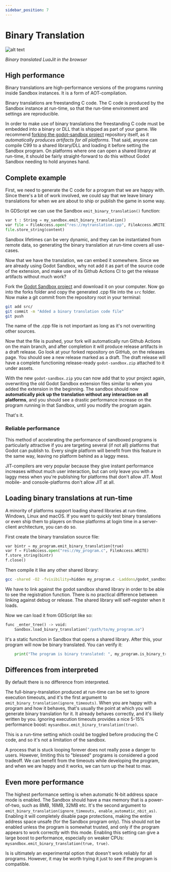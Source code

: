 ```yaml
---
sidebar_position: 7
---
```


# Binary Translation

![alt text](/img/bintr/luajit.png)

*Binary translated LuaJit in the browser*


## High performance

Binary translations are high-performance versions of the programs running inside Sandbox instances. It is a form of AOT-compilation.

Binary translations are freestanding C code. The C code is produced by the Sandbox instance at run-time, so that the run-time environment and settings are reproducible.

In order to make use of binary translations the freestanding C code must be embedded into a binary or DLL that is shipped as part of your game. We recommend [forking the godot-sandbox project](https://github.com/libriscv/godot-sandbox) repository itself, as it _automatically produces artifacts for all platforms_. That said, anyone can compile C99 to a shared library/DLL and loading it before setting the Sandbox program. On platforms where one can open a shared library at run-time, it should be fairly straight-forward to do this without Godot Sandbox needing to hold anyones hand.

## Complete example

First, we need to generate the C code for a program that we are happy with. Since there's a bit of work involved, we could say that we leave binary translations for when we are about to ship or publish the game in some way.

In GDScript we can use the Sandbox `emit_binary_translation()` function:
```py
var t : String = my_sandbox.emit_binary_translation()
var file = FileAccess.open("res://mytranslation.cpp", FileAccess.WRITE)
file.store_string(content)
```

Sandbox lifetimes can be very dynamic, and they can be instantiated from remote data, so generating the binary translation at run-time covers all use-cases.

Now that we have the translation, we can embed it somewhere. Since we are already using Godot Sandbox, why not add it as part of the source code of the extension, and make use of its Github Actions CI to get the release artifacts without much work?

Fork the [Godot Sandbox project](https://github.com/libriscv/godot-sandbox) and download it on your computer. Now go into the forks folder and copy the generated .cpp file into the `src` folder. Now make a git commit from the repository root in your terminal:

```sh
git add src/
git commit -m "Added a binary translation code file"
git push
```

The name of the .cpp file is not important as long as it's not overwriting other sources.

Now that the file is pushed, your fork will automatically run Github Actions on the main branch, and after completion it will produce release artifacts in a draft release. Go look at your forked repository on GitHub, on the releases page. You should see a new release marked as a draft. The draft release will have a complete functioning release-ready `godot-sandbox.zip` attached to it under assets.

With the new `godot-sandbox.zip` you can now add that to your project again, overwriting the old Godot Sandbox extension files similar to when you added the extension in the beginning. The sandbox should now **automatically pick up the translation without any interaction on all platforms**, and you should see a drastic performance increase on the program running in that Sandbox, until you modify the program again.

That's it.

### Reliable performance

This method of accelerating the performance of sandboxed programs is particularly attractive if you are targeting several (if not all) platforms that Godot can publish to. Every single platform will benefit from this feature in the same way, leaving no platform behind as a laggy mess.

JIT-compilers are very popular because they give instant performance increases without much user interaction, but can only leave you with a laggy mess when you're publishing for platforms that don't allow JIT. Most mobile- and console-platforms don't allow JIT at all.

## Loading binary translations at run-time

A minority of platforms support loading shared libraries at run-time. Windows, Linux and macOS. If you want to quickly test binary translations or even ship them to players on those platforms at login time in a server-client architecture, you can do so.

First create the binary translation source file:
```py
var bintr = my_program.emit_binary_translation(true)
var f = FileAccess.open("res://my_program.c", FileAccess.WRITE)
f.store_string(bintr)
f.close()
```

Then compile it like any other shared library:
```sh
gcc -shared -O2 -fvisibility=hidden my_program.c -Laddons/godot_sandbox/bin -lgodot-riscv.linux.release.x86_64 -o my_program.so
```

We have to link against the godot sandbox shared library in order to be able to see the registration function. There is no practical difference between linking against debug or release. The shared library will self-register when it loads.

Now we can load it from GDScript like so:
```py
func _enter_tree() -> void:
	Sandbox.load_binary_translation("/path/to/my_program.so")
```
It's a static function in Sandbox that opens a shared library. After this, your program will now be binary translated. You can verify it:

```py
	print("The program is binary translated: ", my_program.is_binary_translated())
```

## Differences from interpreted

By default there is no difference from interpreted.

The full-binary-translation produced at run-time can be set to ignore execution timeouts, and it's the first argument to `emit_binary_translation(ignore_timeouts)`. When you are happy with a program and how it behaves, that's usually the point at which you will generate binary translation for it. It already behaves correctly, and it's likely written by you. Ignoring execution timeouts provides a nice 5-15% performance boost: `mysandbox.emit_binary_translation(true)`.

This is a run-time setting which could be toggled before producing the C code, and so it's not a limitation of the sandbox.

A process that is stuck looping forever does not really pose a danger to users. However, limiting this to "blessed" programs is considered a good tradeoff. We can benefit from the timeouts while developing the program, and when we are happy and it works, we can turn up the heat to max.

## Even more performance

The highest performance setting is when automatic N-bit address space mode is enabled. The Sandbox should have a max memory that is a power-of-two, such as 8MB, 16MB, 32MB etc. It's the second argument to `emit_binary_translation(ignore_timeouts, enable_automatic_nbit_as)`. Enabling it will completely disable page protections, making the entire address space unsafe (for the Sandbox program only). This should not be enabled unless the program is somewhat trusted, and only if the program appears to work correctly with this mode. Enabling this setting can give a large boost to performance, especially on weaker CPUs: `mysandbox.emit_binary_translation(true, true)`.

Is is ultimately an experimental option that doesn't work reliably for all programs. However, it may be worth trying it just to see if the program is compatible.
